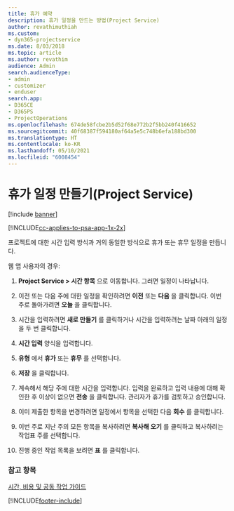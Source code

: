 ```yaml
---
title: 휴가 예약
description: 휴가 일정을 만드는 방법(Project Service)
author: revathimuthiah
ms.custom:
- dyn365-projectservice
ms.date: 8/03/2018
ms.topic: article
ms.author: revathim
audience: Admin
search.audienceType:
- admin
- customizer
- enduser
search.app:
- D365CE
- D365PS
- ProjectOperations
ms.openlocfilehash: 674de58fcbe2b5d52f68e772b2f5bb240f416652
ms.sourcegitcommit: 40f68387f594180af64a5e5c748b6efa188bd300
ms.translationtype: HT
ms.contentlocale: ko-KR
ms.lasthandoff: 05/10/2021
ms.locfileid: "6008454"
---
```

# <a name="schedule-time-off-project-service"></a>휴가 일정 만들기(Project Service)

[!include [banner](../includes/psa-now-project-operations.md)]

[!INCLUDE[cc-applies-to-psa-app-1x-2x](../includes/cc-applies-to-psa-app-1x-2x.md)]

프로젝트에 대한 시간 입력 방식과 거의 동일한 방식으로 휴가 또는 휴무 일정을 만듭니다.  
  
 웹 앱 사용자의 경우:  
  
1.  **Project Service > 시간 항목** 으로 이동합니다. 그러면 일정이 나타납니다.  
  
2.  이전 또는 다음 주에 대한 일정을 확인하려면 **이전** 또는 **다음** 을 클릭합니다. 이번 주로 돌아가려면 **오늘** 을 클릭합니다.  
  
3.  시간을 입력하려면 **새로 만들기** 를 클릭하거나 시간을 입력하려는 날짜 아래의 일정을 두 번 클릭합니다.  
  
4.  **시간 입력** 양식을 입력합니다.  
  
5.  **유형** 에서 **휴가** 또는 **휴무** 를 선택합니다.  
  
6.  **저장** 을 클릭합니다.  
  
7.  계속해서 해당 주에 대한 시간을 입력합니다. 입력을 완료하고 입력 내용에 대해 확인한 후 이상이 없으면 **전송** 을 클릭합니다. 관리자가 휴가를 검토하고 승인합니다.  
  
8.  이미 제출한 항목을 변경하려면 일정에서 항목을 선택한 다음 **회수** 를 클릭합니다.  
  
9. 이번 주로 지난 주의 모든 항목을 복사하려면 **복사해 오기** 를 클릭하고 복사하려는 작업표 주를 선택합니다.  
  
10. 진행 중인 작업 목록을 보려면 **표** 를 클릭합니다.  
  
### <a name="see-also"></a>참고 항목  
 [시간, 비용 및 공동 작업 가이드](../psa/time-expense-collaboration-guide.md)


[!INCLUDE[footer-include](../includes/footer-banner.md)]